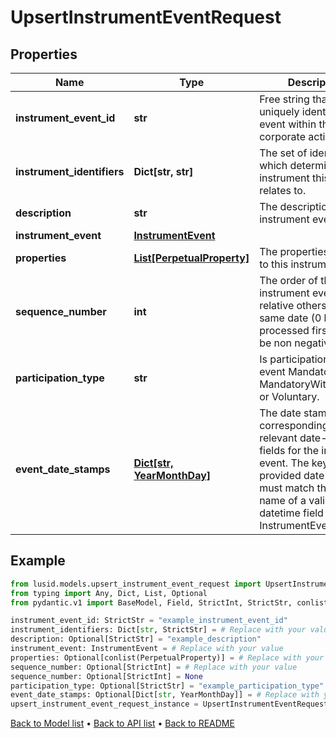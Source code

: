 # UpsertInstrumentEventRequest

## Properties
Name | Type | Description | Notes
------------ | ------------- | ------------- | -------------
**instrument_event_id** | **str** | Free string that uniquely identifies the event within the corporate action source | 
**instrument_identifiers** | **Dict[str, str]** | The set of identifiers which determine the instrument this event relates to. | 
**description** | **str** | The description of the instrument event. | [optional] 
**instrument_event** | [**InstrumentEvent**](InstrumentEvent.md) |  | 
**properties** | [**List[PerpetualProperty]**](PerpetualProperty.md) | The properties attached to this instrument event. | [optional] 
**sequence_number** | **int** | The order of the instrument event relative others on the same date (0 being processed first). Must be non negative. | [optional] 
**participation_type** | **str** | Is participation in this event Mandatory, MandatoryWithChoices, or Voluntary. | [optional] [default to 'Mandatory']
**event_date_stamps** | [**Dict[str, YearMonthDay]**](YearMonthDay.md) | The date stamps corresponding to the relevant date-time fields for the instrument event. The key for each provided date stamp must match the field name of a valid datetime field from the InstrumentEvent DTO. | [optional] 
## Example

```python
from lusid.models.upsert_instrument_event_request import UpsertInstrumentEventRequest
from typing import Any, Dict, List, Optional
from pydantic.v1 import BaseModel, Field, StrictInt, StrictStr, conlist, constr, validator

instrument_event_id: StrictStr = "example_instrument_event_id"
instrument_identifiers: Dict[str, StrictStr] = # Replace with your value
description: Optional[StrictStr] = "example_description"
instrument_event: InstrumentEvent = # Replace with your value
properties: Optional[conlist(PerpetualProperty)] = # Replace with your value
sequence_number: Optional[StrictInt] = # Replace with your value
sequence_number: Optional[StrictInt] = None
participation_type: Optional[StrictStr] = "example_participation_type"
event_date_stamps: Optional[Dict[str, YearMonthDay]] = # Replace with your value
upsert_instrument_event_request_instance = UpsertInstrumentEventRequest(instrument_event_id=instrument_event_id, instrument_identifiers=instrument_identifiers, description=description, instrument_event=instrument_event, properties=properties, sequence_number=sequence_number, participation_type=participation_type, event_date_stamps=event_date_stamps)

```

[Back to Model list](../README.md#documentation-for-models) &#8226; [Back to API list](../README.md#documentation-for-api-endpoints) &#8226; [Back to README](../README.md)

